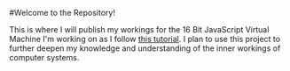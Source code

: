 #Welcome to the Repository!

This is where I will publish my workings for the 16 Bit JavaScript Virtual Machine I'm working on as I follow [this tutorial](https://www.youtube.com/watch?v=fTBwD3sb5mw&list=PLP29wDx6QmW5DdwpdwHCRJsEubS5NrQ9b). I plan to use this project to further deepen my knowledge and understanding of the inner workings of computer systems.